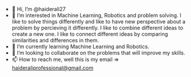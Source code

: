 - 👋 Hi, I’m @haiderali27
- 👀 I’m interested in Machine Learning, Robotics and problem solving. I like to solve things differently and like to have new perspective about a problem by percieving it differently. I like to combine different ideas to create a new one. I like to connect different ideas by comparing similarities and differences in them. 
- 🌱 I’m currently learning Machine Learning and Robotics. 
- 💞️ I’m looking to collaborate on the problems that will improve my skills.
- 📫 How to reach me, well this is my email => haideraliprofessional@gmail.com 

<!---
haiderali27/haiderali27 is a ✨ special ✨ repository because its `README.md` (this file) appears on your GitHub profile.
You can click the Preview link to take a look at your changes.
--->
